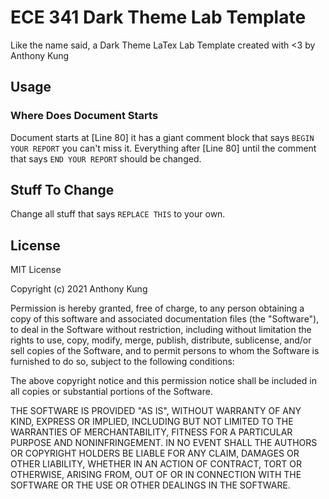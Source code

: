 # ECE 341 Dark Theme Lab Template

Like the name said, a Dark Theme LaTex Lab Template created with <3 by Anthony Kung

## Usage

### Where Does Document Starts

Document starts at [Line 80] it has a giant comment block that says `BEGIN YOUR REPORT` you can't miss it. Everything after [Line 80] until the comment that says `END YOUR REPORT` should be changed.

## Stuff To Change

Change all stuff that says `REPLACE THIS` to your own.

## License

MIT License

Copyright (c) 2021 Anthony Kung

Permission is hereby granted, free of charge, to any person obtaining a copy of this software and associated documentation files (the "Software"), to deal in the Software without restriction, including without limitation the rights to use, copy, modify, merge, publish, distribute, sublicense, and/or sell copies of the Software, and to permit persons to whom the Software is furnished to do so, subject to the following conditions:

The above copyright notice and this permission notice shall be included in all copies or substantial portions of the Software.

THE SOFTWARE IS PROVIDED "AS IS", WITHOUT WARRANTY OF ANY KIND, EXPRESS OR IMPLIED, INCLUDING BUT NOT LIMITED TO THE WARRANTIES OF MERCHANTABILITY, FITNESS FOR A PARTICULAR PURPOSE AND NONINFRINGEMENT. IN NO EVENT SHALL THE AUTHORS OR COPYRIGHT HOLDERS BE LIABLE FOR ANY CLAIM, DAMAGES OR OTHER LIABILITY, WHETHER IN AN ACTION OF CONTRACT, TORT OR OTHERWISE, ARISING FROM, OUT OF OR IN CONNECTION WITH THE SOFTWARE OR THE USE OR OTHER DEALINGS IN THE SOFTWARE.
